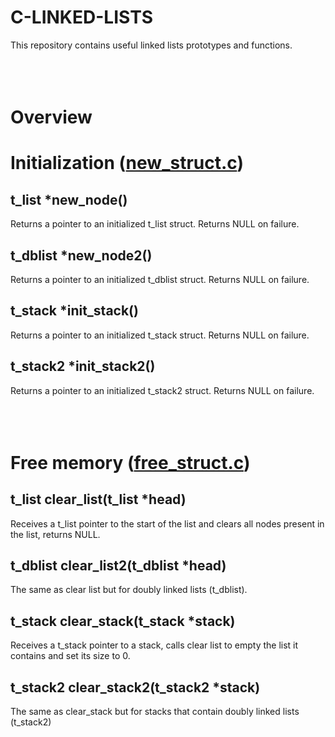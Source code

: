 # C-LINKED-LISTS
This repository contains useful linked lists prototypes and functions.
<br><br><br><br>

# Overview

# Initialization ([new\_struct.c](new_struct.c))
## t\_list \*new\_node()
Returns a pointer to an initialized t\_list struct. Returns NULL on failure.
## t\_dblist \*new\_node2()
Returns a pointer to an initialized t\_dblist struct. Returns NULL on failure.
## t\_stack \*init\_stack()
Returns a pointer to an initialized t\_stack struct. Returns NULL on failure.
## t\_stack2	\*init\_stack2()
Returns a pointer to an initialized t\_stack2 struct. Returns NULL on failure.
<br><br><br><br>

# Free memory ([free\_struct.c](free_struct.c))
## t\_list clear\_list(t\_list \*head)
Receives a t\_list pointer to the start of the list and clears all nodes present in the list, returns NULL.

## t\_dblist clear\_list2(t\_dblist \*head)
The same as clear list but for doubly linked lists (t\_dblist).

## t\_stack clear\_stack(t\_stack \*stack)
Receives a t\_stack pointer to a stack, calls clear list to empty the list it contains and set its size to 0.

## t\_stack2 clear\_stack2(t\_stack2 \*stack)
The same as clear\_stack but for stacks that contain doubly linked lists (t\_stack2)


